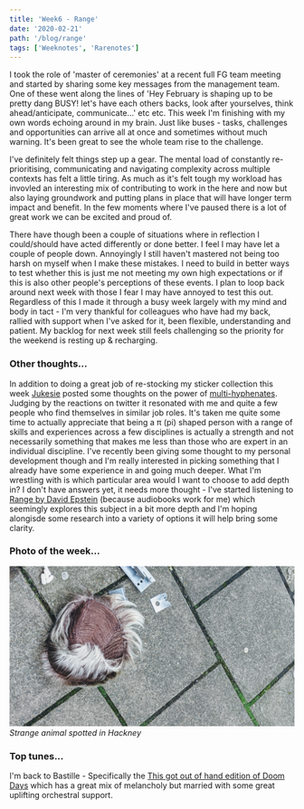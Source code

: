 ```yaml
---
title: 'Week6 - Range'
date: '2020-02-21'
path: '/blog/range'
tags: ['Weeknotes', 'Rarenotes']
---
```


I took the role of 'master of ceremonies' at a recent full FG team meeting and started by sharing some key messages from the management team. One of these went along the lines of 'Hey February is shaping up to be pretty dang BUSY! let's have each others backs, look after yourselves, think ahead/anticipate, communicate...' etc etc. This week I'm finishing with my own words echoing around in my brain. Just like buses - tasks, challenges and opportunities can arrive all at once and sometimes without much warning. It's been great to see the whole team rise to the challenge.

I've definitely felt things step up a gear. The mental load of constantly re-prioritising, communicating and navigating complexity across multiple contexts has felt a little tiring. As much as it's felt tough my workload has invovled an interesting mix of contributing to work in the here and now but also laying groundwork and putting plans in place that will have longer term impact and benefit. In the few moments where I've paused there is a lot of great work we can be excited and proud of.

There have though been a couple of situations where in reflection I could/should have acted differently or done better. I feel I may have let a couple of people down. Annoyingly I still haven't mastered not being too harsh on myself when I make these mistakes. I need to build in better ways to test whether this is just me not meeting my own high expectations or if this is also other people's perceptions of these events. I plan to loop back around next week with those I fear I may have annoyed to test this out. Regardless of this I made it through a busy week largely with my mind and body in tact - I'm very thankful for colleagues who have had my back, rallied with support when I've asked for it, been flexible, understanding and patient. My backlog for next week still feels challenging so the priority for the weekend is resting up & recharging.

### Other thoughts...

In addition to doing a great job of re-stocking my sticker collection this week [Jukesie](https://twitter.com/jukesie) posted some thoughts on the power of [multi-hyphenates](https://digitalbydefault.com/2020/02/12/multi-hyphenates/). Judging by the reactions on twitter it resonated with me and quite a few people who find themselves in similar job roles. It's taken me quite some time to actually appreciate that being a π (pi) shaped person with a range of skills and experiences across a few disciplines is actually a strength and not necessarily something that makes me less than those who are expert in an individual discipline. I've recently been giving some thought to my personal development though and I'm really interested in picking something that I already have some experience in and going much deeper. What I'm wrestling with is which particular area would I want to choose to add depth in? I don't have answers yet, it needs more thought - I've started listening to [Range by David Epstein](https://www.amazon.co.uk/Range-Generalists-Triumph-Specialized-World/dp/1509843493/ref=sr_1_1/) (because audiobooks work for me) which seemingly explores this subject in a bit more depth and I'm hoping alongisde some research into a variety of options it will help bring some clarity.

### Photo of the week...

![Strange animal spotted in Hackney](../images/hackney_animal.jpg)
_Strange animal spotted in Hackney_

### Top tunes...

I'm back to Bastille - Specifically the [This got out of hand edition of Doom Days](https://open.spotify.com/album/2ZTutAjJEBw4mA5t4Edg1d) which has a great mix of melancholy but married with some great uplifting orchestral support.
